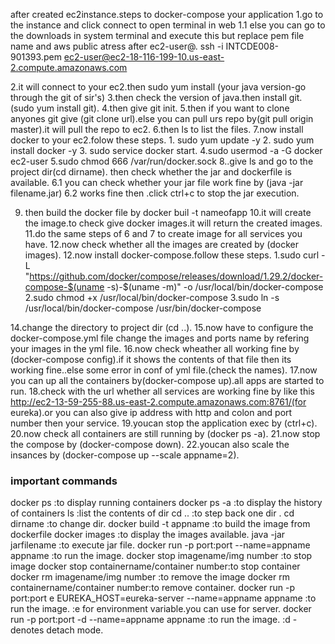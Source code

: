 after created ec2instance.steps to docker-compose your application
1.go to the instance and click connect to open terminal in web
	1.1 else you can go to the downloads in system terminal and execute  this but replace pem file name and aws public atress after ec2-user@.
	ssh -i INTCDE008-901393.pem ec2-user@ec2-18-116-199-10.us-east-2.compute.amazonaws.com

2.it will connect to your ec2.then sudo yum install (your java version-go through the git of sir's)
3.then check the version of java.then install git.(sudo yum install git).
4.then give git init.
5.then if you want to clone anyones git give (git clone url).else you can pull urs repo by(git pull origin master).it will pull the repo to ec2.
6.then ls to list the files.
7.now install docker to your ec2.folow these steps.
	1. sudo yum update -y
	2. sudo yum install docker -y
	3. sudo service docker start.
	4.sudo usermod -a -G docker ec2-user
	5.sudo chmod 666 /var/run/docker.sock
8..give ls and go to the project dir(cd dirname). then check whether the jar and dockerfile is available.
	6.1 you can check whether your jar file work fine by (java -jar filename.jar)
	6.2 works fine then .click ctrl+c to stop the jar execution. 

9. then build the docker file by docker buil -t nameofapp
10.it will create the image.to check give docker images.it will return the created images.
11.do the same steps of 6 and 7 to create image for all services you have.
12.now check whether all the images are created by (docker images).
12.now install docker-compose.follow these steps.
	1.sudo curl -L "https://github.com/docker/compose/releases/download/1.29.2/docker-compose-$(uname -s)-$(uname -m)" -o /usr/local/bin/docker-compose
	2.sudo chmod +x /usr/local/bin/docker-compose
	3.sudo ln -s /usr/local/bin/docker-compose /usr/bin/docker-compose

14.change the directory to project dir (cd ..).
15.now have to configure the docker-compose.yml file change the images and ports name by refering your images in the yml file.
16.now check wheather all working fine by (docker-compose config).if it shows the contents of that file then its working fine..else some error in conf of yml file.(check the names).
17.now you can up all the containers by(docker-compose up).all apps are started to run.
18.check with the url whether all services are working fine by like this http://ec2-13-59-255-88.us-east-2.compute.amazonaws.com:8761/(for eureka).or you can also give 
ip address with http and colon and port number then your service.
19.youcan stop the application exec by (ctrl+c).
20.now check all containers are still running by (docker ps -a).
21.now stop the compose by (docker-compose down).
22.youcan also scale the insances by (docker-compose up --scale appname=2).

### important commands

docker ps :to display running containers
docker ps -a :to display the history of containers
ls :list the contents of dir
cd .. :to step back one dir .
cd dirname :to change dir.
docker build -t appname :to build the image from dockerfile
docker images :to display the images available.
java -jar jarfilename :to execute jar file.
docker run -p port:port --name=appname appname :to run the image.
docker stop imagename/img number :to stop image
docker stop containername/container number:to stop container
docker rm imagename/img number :to remove the image
docker rm containername/container number:to remove container.
docker run -p port:port e EUREKA_HOST=eureka-server --name=appname appname :to run the image. :e for environment variable.you can use for server.
docker run -p port:port -d --name=appname appname :to run the image. :d -denotes detach mode.
